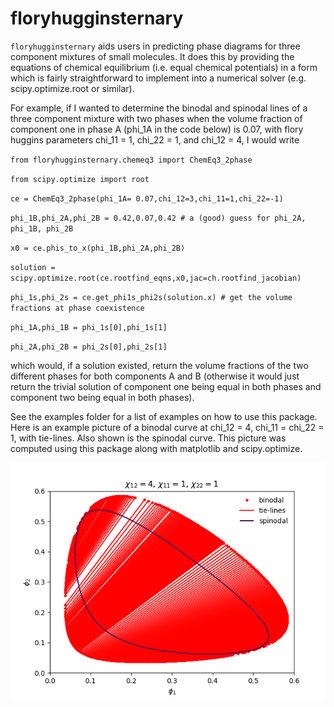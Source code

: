 # floryhugginsternary

`floryhugginsternary` aids users in predicting phase diagrams for three component mixtures of small molecules. It does this by providing the equations of chemical equilibrium (i.e. equal chemical potentials) in a form which is fairly straightforward to implement into a numerical solver (e.g. scipy.optimize.root or similar).

For example, if I wanted to determine the binodal and spinodal lines of a three component mixture with two phases when the volume fraction of component one in phase A (phi_1A in the code below) is 0.07, with flory huggins parameters chi_11 = 1, chi_22 = 1, and chi_12 = 4, I would write

`from floryhugginsternary.chemeq3 import ChemEq3_2phase`

`from scipy.optimize import root`

`ce = ChemEq3_2phase(phi_1A= 0.07,chi_12=3,chi_11=1,chi_22=-1)`

`phi_1B,phi_2A,phi_2B = 0.42,0.07,0.42 # a (good) guess for phi_2A, phi_1B, phi_2B`

`x0 = ce.phis_to_x(phi_1B,phi_2A,phi_2B)`

`solution = scipy.optimize.root(ce.rootfind_eqns,x0,jac=ch.rootfind_jacobian)`

`phi_1s,phi_2s = ce.get_phi1s_phi2s(solution.x) # get the volume fractions at phase coexistence`

`phi_1A,phi_1B = phi_1s[0],phi_1s[1]`

`phi_2A,phi_2B = phi_2s[0],phi_2s[1]`


which would, if a solution existed, return the volume fractions of the two different phases for both components A and B (otherwise it would just return the trivial solution of component one being equal in both phases and component two being equal in both phases).


See the examples folder for a list of examples on how to use this package. Here is an example picture of a binodal curve at chi_12 = 4, chi_11 = chi_22 = 1, with tie-lines. Also shown is the spinodal curve. This picture was computed using this package along with matplotlib and scipy.optimize.

![Binodal and spinodal curves at chi_12 = 4, chi_11 = chi_22 = 1.](/examples/example_chi_12_is4_chi_11ischi_22is1.png)

